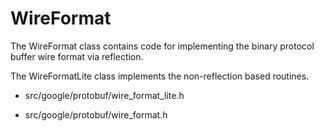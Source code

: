 # WireFormat

The WireFormat class contains code for implementing the binary protocol buffer wire format via reflection.

The WireFormatLite class implements the non-reflection based routines.

- src/google/protobuf/wire_format_lite.h

- src/google/protobuf/wire_format.h